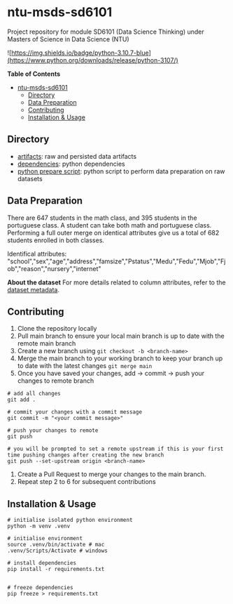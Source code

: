 # ntu-msds-sd6101
Project repository for module SD6101 (Data Science Thinking) under Masters of Science in Data Science (NTU)

![https://img.shields.io/badge/python-3.10.7-blue](https://www.python.org/downloads/release/python-3107/)

**Table of Contents**
- [ntu-msds-sd6101](#ntu-msds-sd6101)
  - [Directory](#directory)
  - [Data Preparation](#data-preparation)
  - [Contributing](#contributing)
  - [Installation \& Usage](#installation--usage)

## Directory
- [artifacts](artifacts/): raw and persisted data artifacts
- [dependencies](requirements.txt): python dependencies
- [python prepare script](prepare.py): python script to perform data preparation on raw datasets

## Data Preparation

There are 647 students in the math class, and 395 students in the portuguese class. A student can take both math and portuguese class. Performing a full outer merge on identical attributes give us a total of 682 students enrolled in both classes. 

Identifical attributes: "school","sex","age","address","famsize","Pstatus","Medu","Fedu","Mjob","Fjob","reason","nursery","internet"


**About the dataset**
For more details related to column attributes, refer to the [dataset metadata](artifacts/student.txt).

## Contributing

1. Clone the repository locally
1. Pull main branch to ensure your local main branch is up to date with the remote main branch
1. Create a new branch using `git checkout -b <branch-name>`
1. Merge the main branch to your working branch to keep your branch up to date with the latest changes `git merge main`
1. Once you have saved your changes, add -> commit -> push your changes to remote branch 
```
# add all changes
git add . 

# commit your changes with a commit message
git commit -m "<your commit message>"

# push your changes to remote
git push

# you will be prompted to set a remote upstream if this is your first time pushing changes after creating the new branch
git push --set-upstream origin <branch-name>

```
1. Create a Pull Request to merge your changes to the main branch. 
1. Repeat step 2 to 6 for subsequent contributions


## Installation & Usage

```
# initialise isolated python environment
python -m venv .venv

# initialise environment
source .venv/bin/activate # mac
.venv/Scripts/Activate # windows

# install dependencies
pip install -r requirements.txt


# freeze dependencies
pip freeze > requirements.txt
```

